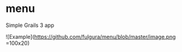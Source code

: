 # menu
Simple Grails 3 app

![Example](https://github.com/fulgura/menu/blob/master/image.png =100x20)
